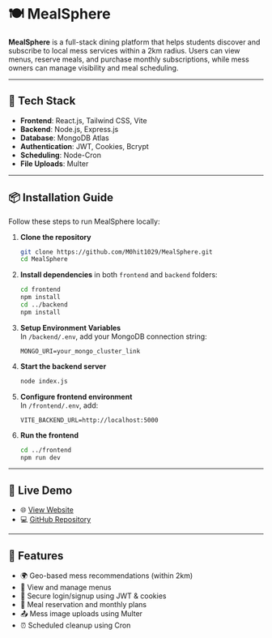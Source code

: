 # 🍽️ MealSphere

**MealSphere** is a full-stack dining platform that helps students discover and subscribe to local mess services within a 2km radius. Users can view menus, reserve meals, and purchase monthly subscriptions, while mess owners can manage visibility and meal scheduling. 

---

## 🚀 Tech Stack

- **Frontend**: React.js, Tailwind CSS, Vite
- **Backend**: Node.js, Express.js
- **Database**: MongoDB Atlas
- **Authentication**: JWT, Cookies, Bcrypt
- **Scheduling**: Node-Cron
- **File Uploads**: Multer

---

## 📦 Installation Guide

Follow these steps to run MealSphere locally:

1. **Clone the repository**
   ```bash
   git clone https://github.com/M0hit1029/MealSphere.git
   cd MealSphere
   ```

2. **Install dependencies** in both `frontend` and `backend` folders:
   ```bash
   cd frontend
   npm install
   cd ../backend
   npm install
   ```

3. **Setup Environment Variables**  
   In `/backend/.env`, add your MongoDB connection string:
   ```env
   MONGO_URI=your_mongo_cluster_link
   ```

4. **Start the backend server**
   ```bash
   node index.js
   ```

5. **Configure frontend environment**  
   In `/frontend/.env`, add:
   ```env
   VITE_BACKEND_URL=http://localhost:5000
   ```

6. **Run the frontend**
   ```bash
   cd ../frontend
   npm run dev
   ```

---

## 🔗 Live Demo

- 🌐 [View Website](https://meal-sphere-psi.vercel.app)
- 💻 [GitHub Repository](https://github.com/M0hit1029/MealSphere)

---

## 📌 Features

- 🌍 Geo-based mess recommendations (within 2km)
- 🧾 View and manage menus
- 🔐 Secure login/signup using JWT & cookies
- 📅 Meal reservation and monthly plans
- 📤 Mess image uploads using Multer
- ⏰ Scheduled cleanup using Cron
